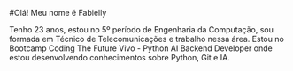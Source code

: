 #Olá! Meu nome é Fabielly

Tenho 23 anos, estou no 5º período de Engenharia da Computação, sou formada em Técnico de Telecomunicações e trabalho nessa área. Estou no Bootcamp Coding The Future Vivo - Python AI Backend Developer onde estou desenvolvendo conhecimentos sobre Python, Git e IA. 